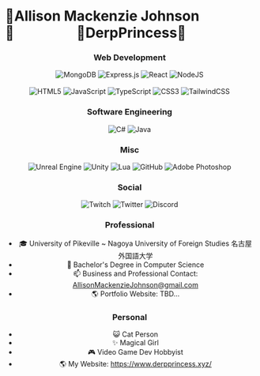 # 🎀Allison Mackenzie Johnson🎀&nbsp;&nbsp;&nbsp;&nbsp;&nbsp;&nbsp;&nbsp;&nbsp;&nbsp;&nbsp;&nbsp;&nbsp;&nbsp;&nbsp;&nbsp;&nbsp;&nbsp;&nbsp;&nbsp;🎀DerpPrincess🎀

<div align="center">
  
### Web Development

</div>

<div align="center"><img alt="MongoDB" src="https://img.shields.io/badge/MongoDB-4EA94B?style=for-the-badge&logo=mongodb&logoColor=white" />&nbsp;<img alt="Express.js" src="https://img.shields.io/badge/express.js%20-%23404d59.svg?&style=for-the-badge"/>&nbsp;<img alt="React" src="https://img.shields.io/badge/react%20-%2320232a.svg?&style=for-the-badge&logo=react&logoColor=%2361DAFB"/>&nbsp;<img alt="NodeJS" src="https://img.shields.io/badge/node.js%20-%2343853D.svg?&style=for-the-badge&logo=node.js&logoColor=white"/><div>
<br/>
<img alt="HTML5" src="https://img.shields.io/badge/html5%20-%23E34F26.svg?&style=for-the-badge&logo=html5&logoColor=white"/>&nbsp;<img alt="JavaScript" src="https://img.shields.io/badge/javascript%20-%23323330.svg?&style=for-the-badge&logo=javascript&logoColor=%23F7DF1E"/>&nbsp;<img alt="TypeScript" src="https://img.shields.io/badge/typescript%20-%23007ACC.svg?&style=for-the-badge&logo=typescript&logoColor=white"/>&nbsp;<img alt="CSS3" src="https://img.shields.io/badge/css3%20-%231572B6.svg?&style=for-the-badge&logo=css3&logoColor=white"/>&nbsp;<img alt="TailwindCSS" src="https://img.shields.io/badge/tailwindcss%20-%2338B2AC.svg?&style=for-the-badge&logo=tailwind-css&logoColor=white"/></div>

<div align="center">
  
### Software Engineering
  
</div>

<div><img alt="C#" src="https://img.shields.io/badge/c%23%20-%23239120.svg?&style=for-the-badge&logo=c-sharp&logoColor=white"/>&nbsp;<img alt="Java" src="https://img.shields.io/badge/java-%23ED8B00.svg?&style=for-the-badge&logo=java&logoColor=white"/></div>

<div align="center">
  
### Misc
  
</div>

<div><img alt="Unreal Engine" src="https://img.shields.io/badge/unreal%20engine%20-%23313131.svg?&style=for-the-badge&logo=unreal%20engine&logoColor=white"/>&nbsp;<img alt="Unity" src="https://img.shields.io/badge/unity%20-%23000000.svg?&style=for-the-badge&logo=unity&logoColor=white"/>&nbsp;<img alt="Lua" src="https://img.shields.io/badge/lua-%232C2D72.svg?&style=for-the-badge&logo=lua&logoColor=white"/>&nbsp;<img alt="GitHub" src="https://img.shields.io/badge/github%20-%23121011.svg?&style=for-the-badge&logo=github&logoColor=white"/>&nbsp;<img alt="Adobe Photoshop" src="https://img.shields.io/badge/adobe%20photoshop%20-%2331A8FF.svg?&style=for-the-badge&logo=adobe%20photoshop&logoColor=white"/></div>

<div align="center">
  
### Social
  
</div>

<div><img alt="Twitch" src="https://img.shields.io/badge/<DerpPwincess>%20-%239146FF.svg?&style=for-the-badge&logo=Twitch&logoColor=white"/>&nbsp;<img alt="Twitter" src="https://img.shields.io/badge/<@DerpPrincessNya>%20-%231DA1F2.svg?&style=for-the-badge&logo=Twitter&logoColor=white"/>&nbsp;<img alt="Discord" src="https://img.shields.io/badge/%3CDerp&nbsp;Princess%231337%3E%20-%237289DA.svg?&style=for-the-badge&logo=discord&logoColor=white"/></div>

### Professional
- 🎓 University of Pikeville ~ Nagoya University of Foreign Studies 名古屋外国語大学
- 📜 Bachelor's Degree in Computer Science
- 📫 Business and Professional Contact: AllisonMackenzieJohnson@gmail.com
- 🌎 Portfolio Website: TBD...

### Personal
- 😺 Cat Person
- ✨ Magical Girl
- 🎮 Video Game Dev Hobbyist
- 🌎 My Website: https://www.derpprincess.xyz/
